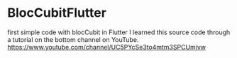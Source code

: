 # BlocCubitFlutter
first simple code with blocCubit in Flutter
I learned this source code through a tutorial on the bottom channel on YouTube.
https://www.youtube.com/channel/UC5PYcSe3to4mtm3SPCUmjvw
